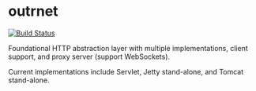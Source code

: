 outrnet
=======

[![Build Status](http://build.outr.com/buildStatus/icon?job=outrnet)](http://build.outr.com/job/outrnet/)

Foundational HTTP abstraction layer with multiple implementations, client support, and proxy server (support WebSockets).

Current implementations include Servlet, Jetty stand-alone, and Tomcat stand-alone.